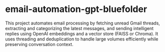 # email-automation-gpt-bluefolder
This project automates email processing by fetching unread Gmail threads, extracting and categorizing the latest messages, and sending intelligent replies using OpenAI embeddings and a vector store (FAISS or Chroma). It uses threading and deduplication to handle large volumes efficiently while preserving conversation context.
